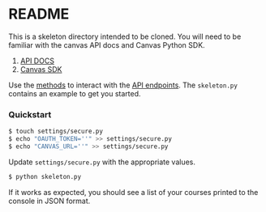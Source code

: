 # README

This is a skeleton directory intended to be cloned. You will need to be familiar with the canvas API docs and Canvas Python SDK.

1. [API DOCS](https://canvas.instructure.com/doc/api/index.html)
2. [Canvas SDK](https://github.com/penzance/canvas_python_sdk)

Use the [methods](https://github.com/penzance/canvas_python_sdk/tree/master/canvas_sdk/methods) to interact with the [API endpoints](https://canvas.instructure.com/doc/api/all_resources.html). The ```skeleton.py``` contains an example to get you started.

### Quickstart ###

```sh
$ touch settings/secure.py
$ echo "OAUTH_TOKEN=''" >> settings/secure.py
$ echo "CANVAS_URL=''" >> settings/secure.py
```

Update ```settings/secure.py``` with the appropriate values.

```sh
$ python skeleton.py
```

If it works as expected, you should see a list of your courses printed to the console in JSON format.


